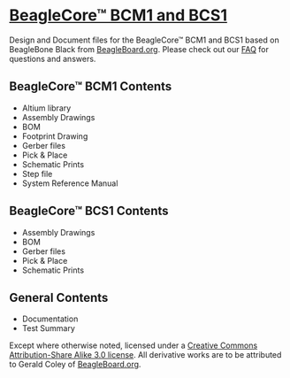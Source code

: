 # [BeagleCore™ BCM1 and BCS1](http://beaglecore.com)
Design and Document files for the BeagleCore™ BCM1 and BCS1 based on BeagleBone Black from [BeagleBoard.org](http://beagleboard.org). Please check out our [FAQ](https://github.com/BeagleCore/Hardware/wiki/FAQ) for questions and answers.

## BeagleCore™ BCM1 Contents
- Altium library
- Assembly Drawings
- BOM
- Footprint Drawing
- Gerber files
- Pick & Place
- Schematic Prints
- Step file
- System Reference Manual

## BeagleCore™ BCS1 Contents
- Assembly Drawings
- BOM
- Gerber files
- Pick & Place
- Schematic Prints

## General Contents
- Documentation
- Test Summary

Except where otherwise noted, licensed under a [Creative Commons Attribution-Share Alike 3.0 license](https://creativecommons.org/licenses/by-sa/3.0/). All derivative works are to be attributed to Gerald Coley of [BeagleBoard.org](http://beagleboard.org).
